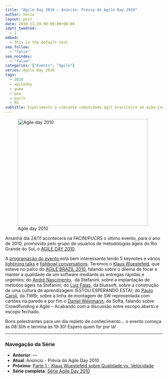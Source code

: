 ```yaml
---
title: "Agile Day 2010 – Anúncio: Prévia do Agile Day 2010"
author: helio
layout: post
date: 2010-11-24 00:09:00+00:00
idptt_tweeted:
  - 1
embed:
  - This is the default text
seo_follow:
  - "false"
seo_noindex:
  - "false"
categories: ["Events", "Agile"]
series: Agile Day 2010
tags:
  - 2010
  - agileday
  - guma
  - poa
  - pucrs
  - RS
subtitle: Experimente a vibrante comunidade ágil brasileira em ação—junte-se aos praticantes apaixonados de Porto Alegre compartilhando experiências reais, falhas e momentos de descoberta em ambiente íntimo de conferência
---
```


<figure id="attachment_217" style="width: 417px" class="wp-caption aligncenter">
<img class="size-full wp-image-217" src="/uploads/2010/11/agileday2010.jpg" alt="Agile day 2010" width="417" height="342" srcset="/uploads/2010/11/agileday2010.jpg 417w, /uploads/2010/11/agileday2010-300x246.jpg 300w" sizes="(max-width: 417px) 100vw, 417px" />
<figcaption class="wp-caption-text">Agile day 2010</figcaption>
</figure>
Amanhã dia 24/11 acontecerá na FACIN/PUCRS o último evento, para o ano de 2010, promovido pelo grupo de usuários de metodologias ágeis do Rio Grande do Sul, o <a title="AGILEDAY 2010" href="http://sites.google.com/site/agileday2010/" target="_blank">AGILE DAY 2010</a>.

A <a title="Programação" href="http://sites.google.com/site/agileday2010/Home/programacao" target="_self">programação do evento </a>está bem interessante tendo 5 keynotes e vários <a title="Lightining talk" href="http://en.wikipedia.org/wiki/Lightning_Talk" target="_blank">lightining talks</a> e <a title="Fishbowl conversation" href="http://en.wikipedia.org/wiki/Fishbowl_(conversation)" target="_self">fishbowl conversations</a>. Teremos o <a title="Klaus" href="http://twitter.com/klauswuestefeld" target="_blank">Klaus Wuestefeld</a>, que esteve no palco do <a title="AGILE BRAZIL2010" href="http://www.agilebrazil.com/2010/pt/index.html" target="_blank">AGILE BRAZIL 2010</a>, falando sobre o dilema de focar e manter a qualidade de um software mediante as entregas rápidas e urgentes; do <a title="André Nascimento" href="http://twitter.com/alnascimento" target="_blank">André Nascimento</a>,  da Stefanini, sobre a implantação de metodos ágeis na Stefanini; do <a title="Luiz Faias" href="http://twitter.com/luizfaias" target="_blank">Luiz Faias</a>, da bluesoft, sobre a construção de uma cultura de aprendizagem (ESTOU ESPERANDO ESTA); do <a title="Paulo Caroli" href="http://twitter.com/paulocaroli" target="_blank">Paulo Caroli</a>, da TWBr, sobre a linha de montagem de SW representada com cartões na parede e por fim o <a title="DAniel Weinmann" href="http://twitter.com/danielweinmann" target="_blank">Daniel Weinmann</a>, da Softa, falando sobre Crowdfunding e Agile &#8211; Acabando com a discussão entre escopo aberto e escopo fechado.

Bons palestrantes para um dia repleto de conhecimento… o evento começa às 08:30h e termina às 19:30! Espero quem for por lá!

---

### **Navegação da Série**

- **Anterior**: —
- **Atual**: Anúncio - Prévia do Agile Day 2010
- **Próximo**: [Parte 1 - Klaus Wuestefeld sobre Qualidade vs. Velocidade](../2010-11-24-agile-day-2010-klaus-wuestefeld/)
- **Série completa**: [Série Agile Day 2010](/pt/series/agile-day-2010/)
